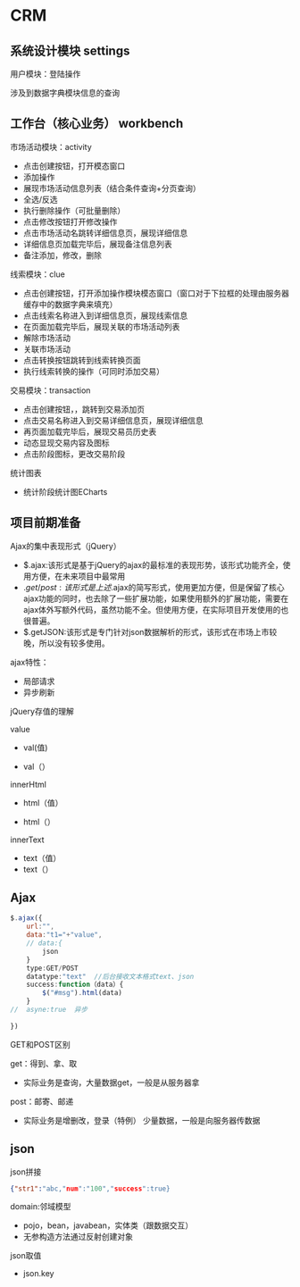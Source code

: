 # CRM

## 系统设计模块 settings

用户模块：登陆操作

涉及到数据字典模块信息的查询

## 工作台（核心业务） workbench

市场活动模块：activity

* 点击创建按钮，打开模态窗口
* 添加操作
* 展现市场活动信息列表（结合条件查询+分页查询）
* 全选/反选
* 执行删除操作（可批量删除）
* 点击修改按钮打开修改操作
* 点击市场活动名跳转详细信息页，展现详细信息
* 详细信息页加载完毕后，展现备注信息列表
* 备注添加，修改，删除

线索模块：clue

* 点击创建按钮，打开添加操作模块模态窗口（窗口对于下拉框的处理由服务器缓存中的数据字典来填充）
* 点击线索名称进入到详细信息页，展现线索信息
* 在页面加载完毕后，展现关联的市场活动列表
* 解除市场活动
* 关联市场活动
* 点击转换按钮跳转到线索转换页面
* 执行线索转换的操作（可同时添加交易）

交易模块：transaction

* 点击创建按钮，，跳转到交易添加页
* 点击交易名称进入到交易详细信息页，展现详细信息
* 再页面加载完毕后，展现交易员历史表
* 动态显现交易内容及图标
* 点击阶段图标，更改交易阶段

统计图表

* 统计阶段统计图ECharts

## 项目前期准备

Ajax的集中表现形式（jQuery）

* $.ajax:该形式是基于jQuery的ajax的最标准的表现形势，该形式功能齐全，使用方便，在未来项目中最常用
* $.get/post:该形式是上述$.ajax的简写形式，使用更加方便，但是保留了核心ajax功能的同时，也去除了一些扩展功能，如果使用额外的扩展功能，需要在ajax体外写额外代码，虽然功能不全。但使用方便，在实际项目开发使用的也很普遍。
* $.getJSON:该形式是专门针对json数据解析的形式，该形式在市场上市较晚，所以没有较多使用。

ajax特性：

* 局部请求
* 异步刷新

jQuery存值的理解

value

* val(值)

* val（）

innerHtml

* html（值）

* html（）

innerText

* text（值）
* text（）

## Ajax

```javascript
$.ajax({
	url:"",
	data:"t1="+"value",
	// data:{
		json
	}
	type:GET/POST 
	datatype:"text"  //后台接收文本格式text、json
	success:function（data）{
		$("#msg").html(data)
	}
//	asyne:true  异步
    
})
```

GET和POST区别

get：得到、拿、取

* 实际业务是查询，大量数据get，一般是从服务器拿

post：邮寄、邮递

* 实际业务是增删改，登录（特例） 少量数据，一般是向服务器传数据



## json

json拼接

```json
{"str1":"abc,"num":"100","success":true}
```

domain:邻域模型

* pojo，bean，javabean，实体类（跟数据交互）
* 无参构造方法通过反射创建对象

json取值

* json.key
